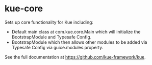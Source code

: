 # kue-core
Sets up core functionality for Kue including:

* Default main class at com.kue.core.Main which will initialize the BootstrapModule and Typesafe Config.
* BootstrapModule which then allows other modules to be added via Typesafe Config via guice.modules property.

See the full documentation at https://github.com/kue-framework/kue.
